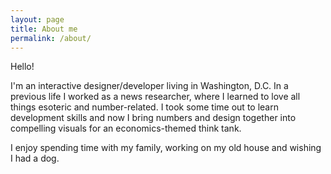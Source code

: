 ```yaml
---
layout: page
title: About me
permalink: /about/
---
```


Hello!

I'm an interactive designer/developer living in Washington, D.C. In a previous life I worked as a news researcher, where I learned to love all things esoteric and number-related. I took some time out to learn development skills and now I bring numbers and design together into compelling visuals for an economics-themed think tank. 

I enjoy spending time with my family, working on my old house and wishing I had a dog. 


